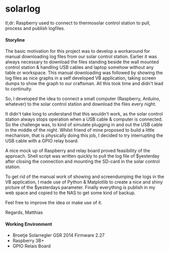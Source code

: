 # solarlog
tl;dr: Raspberry used to connect to thermosolar control station to pull, process and publish logfiles.

#### Storyline

The basic motivation for this project was to develop a workaround for manual downloading log files from our solar control station. Earlier it was always necessary to download the files standing beside the wall mounted control station & handling USB cables and laptop somehow without any table or workspace. This manual downloading was followed by showing the log files as nice graphs in a self developed VB application, taking screen dumps to show the graph to our craftsman.
All this took time and didn't lead to continuity.

So, I developed the idea to connect a small computer (Raspberry, Arduino, whatever) to the solar control station and download the files every night.

It didn't take long to understand that this wouldn't work, as the solar control station always stops operation when a USB cable & computer is connected. So the challenge was, to kind of simulate plugging in and out the USB cable in the middle of the night.  Whilst friend of mine proposed to build a little mechanism, that is physically doing this job, I decided to try interrupting the USB cable with a GPIO relay board. 

A nice mock up of Raspberry and relay board proved feasibility of the approach. Shell script was written quickly to pull the log file of $yesterday after closing the connection and mounting the SD-card in the solar control station.

To get rid of the manual work of showing and screendumping the logs in the VB application, I made use of Python & Matplotlib to create a nice and shiny picture of the $yesterdays parameter. Finally everything is publish in my web space and copied to the NAS to get some kind of backup.

Feel free to improve the idea or make use of it.

Regards,
Matthias

#### Working Environment
- Broetje Solarregler GSR 2014 Firmware 2.27
- Raspberry 3B+
- GPIO Relais Board
